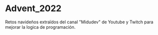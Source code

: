 # Advent_2022
Retos navideños extraïdos del canal "Midudev" de Youtube y Twitch para mejorar la logica de programación.